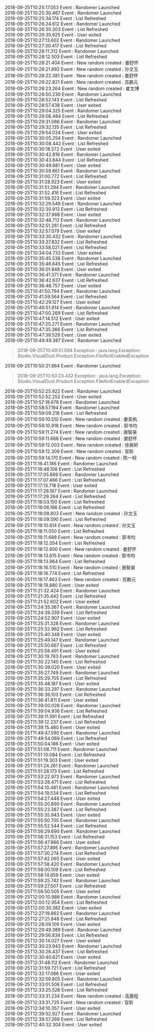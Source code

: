 2018-09-25T10:25:17.053 Event : Randomer Launched  
2018-09-25T10:25:30.467 Event : Randomer Launched  
2018-09-25T10:25:34.174 Event : List Refreshed  
2018-09-25T10:26:24.612 Event : Randomer Launched  
2018-09-25T10:26:30.303 Event : List Refreshed  
2018-09-25T10:26:35.925 Event : User exited  
2018-09-25T10:27:13.602 Event : Randomer Launched  
2018-09-25T10:27:30.417 Event : List Refreshed  
2018-09-25T10:28:11.312 Event : Randomer Launched  
2018-09-25T10:28:12.503 Event : List Refreshed  
2018-09-25T10:28:21.404 Event : New random created : 娄舒怀  
2018-09-25T10:28:21.892 Event : New random created : 孙文玉  
2018-09-25T10:28:22.381 Event : New random created : 娄舒怀  
2018-09-25T10:28:22.821 Event : New random created : 苏鹏元  
2018-09-25T10:28:23.264 Event : New random created : 崔文博  
2018-09-25T10:28:50.230 Event : Randomer Launched  
2018-09-25T10:28:52.143 Event : List Refreshed  
2018-09-25T10:28:57.438 Event : User exited  
2018-09-25T10:29:04.325 Event : Randomer Launched  
2018-09-25T10:29:06.484 Event : List Refreshed  
2018-09-25T10:29:31.066 Event : Randomer Launched  
2018-09-25T10:29:32.135 Event : List Refreshed  
2018-09-25T10:29:54.034 Event : User exited  
2018-09-25T10:30:05.254 Event : Randomer Launched  
2018-09-25T10:30:08.442 Event : List Refreshed  
2018-09-25T10:30:18.572 Event : User exited  
2018-09-25T10:30:42.816 Event : Randomer Launched  
2018-09-25T10:30:43.844 Event : List Refreshed  
2018-09-25T10:30:49.681 Event : User exited  
2018-09-25T10:30:59.861 Event : Randomer Launched  
2018-09-25T10:31:00.772 Event : List Refreshed  
2018-09-25T10:31:28.923 Event : User exited  
2018-09-25T10:31:51.294 Event : Randomer Launched  
2018-09-25T10:31:52.416 Event : List Refreshed  
2018-09-25T10:31:59.323 Event : User exited  
2018-09-25T10:32:29.549 Event : Randomer Launched  
2018-09-25T10:32:30.913 Event : List Refreshed  
2018-09-25T10:32:37.988 Event : User exited  
2018-09-25T10:32:48.712 Event : Randomer Launched  
2018-09-25T10:32:51.261 Event : List Refreshed  
2018-09-25T10:32:57.079 Event : User exited  
2018-09-25T10:33:30.432 Event : Randomer Launched  
2018-09-25T10:33:37.832 Event : List Refreshed  
2018-09-25T10:33:58.021 Event : List Refreshed  
2018-09-25T10:34:04.733 Event : User exited  
2018-09-25T10:35:45.538 Event : Randomer Launched  
2018-09-25T10:35:46.645 Event : List Refreshed  
2018-09-25T10:36:01.848 Event : User exited  
2018-09-25T10:36:41.371 Event : Randomer Launched  
2018-09-25T10:36:42.637 Event : List Refreshed  
2018-09-25T10:36:48.757 Event : User exited  
2018-09-25T10:41:50.794 Event : Randomer Launched  
2018-09-25T10:41:59.564 Event : List Refreshed  
2018-09-25T10:42:29.127 Event : User exited  
2018-09-25T10:46:51.914 Event : Randomer Launched  
2018-09-25T10:47:00.269 Event : List Refreshed  
2018-09-25T10:47:14.512 Event : User exited  
2018-09-25T10:47:25.271 Event : Randomer Launched  
2018-09-25T10:47:35.366 Event : List Refreshed  
2018-09-25T10:47:39.529 Event : User exited  
2018-09-25T10:49:49.387 Event : Randomer Launched  
> 2018-09-25T10:49:51.094 Exception : java.lang.Exception: Studio.VisualDust.Product.Exception.FileNotEnabledException

2018-09-25T10:50:21.864 Event : Randomer Launched  
> 2018-09-25T10:50:23.432 Exception : java.lang.Exception: Studio.VisualDust.Product.Exception.FileNotEnabledException

2018-09-25T10:52:25.922 Event : Randomer Launched  
2018-09-25T10:52:52.252 Event : User exited  
2018-09-25T10:57:18.676 Event : Randomer Launched  
2018-09-25T10:58:57.194 Event : Randomer Launched  
2018-09-25T10:59:09.218 Event : List Refreshed  
2018-09-25T10:59:10.510 Event : New random created : 姜奕帆  
2018-09-25T10:59:10.918 Event : New random created : 郭书均  
2018-09-25T10:59:11.274 Event : New random created : 唐智昊  
2018-09-25T10:59:11.688 Event : New random created : 娄舒怀  
2018-09-25T10:59:12.003 Event : New random created : 徐昊轩  
2018-09-25T10:59:12.309 Event : New random created : 官昕  
2018-09-25T10:59:14.170 Event : New random created : 陈一轲  
2018-09-25T11:16:41.186 Event : Randomer Launched  
2018-09-25T11:16:48.108 Event : List Refreshed  
2018-09-25T11:17:05.889 Event : Randomer Launched  
2018-09-25T11:17:07.466 Event : List Refreshed  
2018-09-25T11:17:13.718 Event : User exited  
2018-09-25T11:17:28.187 Event : Randomer Launched  
2018-09-25T11:17:29.264 Event : List Refreshed  
2018-09-25T11:18:03.150 Event : List Refreshed  
2018-09-25T11:18:06.186 Event : List Refreshed  
2018-09-25T11:18:08.803 Event : New random created : 孙文玉  
2018-09-25T11:18:09.590 Event : List Refreshed  
2018-09-25T11:18:10.614 Event : New random created : 孙文玉  
2018-09-25T11:18:11.050 Event : List Refreshed  
2018-09-25T11:18:11.688 Event : New random created : 郭书均  
2018-09-25T11:18:12.054 Event : List Refreshed  
2018-09-25T11:18:12.600 Event : New random created : 娄舒怀  
2018-09-25T11:18:13.615 Event : New random created : 郭书均  
2018-09-25T11:18:13.964 Event : List Refreshed  
2018-09-25T11:18:16.510 Event : New random created : 唐智昊  
2018-09-25T11:18:16.774 Event : List Refreshed  
2018-09-25T11:18:17.463 Event : New random created : 苏鹏元  
2018-09-25T11:18:19.880 Event : User exited  
2018-09-25T11:21:32.424 Event : Randomer Launched  
2018-09-25T11:21:35.442 Event : List Refreshed  
2018-09-25T11:21:52.602 Event : User exited  
2018-09-25T11:24:35.367 Event : Randomer Launched  
2018-09-25T11:24:39.339 Event : List Refreshed  
2018-09-25T11:24:52.907 Event : User exited  
2018-09-25T11:25:31.328 Event : Randomer Launched  
2018-09-25T11:25:32.962 Event : List Refreshed  
2018-09-25T11:25:40.348 Event : User exited  
2018-09-25T11:25:49.147 Event : Randomer Launched  
2018-09-25T11:25:50.667 Event : List Refreshed  
2018-09-25T11:25:58.491 Event : User exited  
2018-09-25T11:30:19.763 Event : Randomer Launched  
2018-09-25T11:30:22.140 Event : List Refreshed  
2018-09-25T11:30:39.020 Event : User exited  
2018-09-25T11:35:27.749 Event : Randomer Launched  
2018-09-25T11:35:29.705 Event : List Refreshed  
2018-09-25T11:35:48.187 Event : User exited  
2018-09-25T11:36:33.297 Event : Randomer Launched  
2018-09-25T11:36:36.103 Event : List Refreshed  
2018-09-25T11:36:41.811 Event : User exited  
2018-09-25T11:39:00.028 Event : Randomer Launched  
2018-09-25T11:39:04.936 Event : List Refreshed  
2018-09-25T11:39:11.591 Event : List Refreshed  
2018-09-25T11:39:12.237 Event : List Refreshed  
2018-09-25T11:39:15.480 Event : User exited  
2018-09-25T11:49:47.590 Event : Randomer Launched  
2018-09-25T11:49:54.069 Event : List Refreshed  
2018-09-25T11:50:04.186 Event : User exited  
2018-09-25T11:51:08.711 Event : Randomer Launched  
2018-09-25T11:51:10.084 Event : List Refreshed  
2018-09-25T11:51:19.303 Event : User exited  
2018-09-25T11:51:24.261 Event : Randomer Launched  
2018-09-25T11:51:28.173 Event : List Refreshed  
2018-09-25T11:53:22.973 Event : Randomer Launched  
2018-09-25T11:53:28.471 Event : List Refreshed  
2018-09-25T11:54:10.481 Event : Randomer Launched  
2018-09-25T11:54:19.534 Event : List Refreshed  
2018-09-25T11:54:27.448 Event : User exited  
2018-09-25T11:55:20.890 Event : Randomer Launched  
2018-09-25T11:55:23.387 Event : List Refreshed  
2018-09-25T11:55:35.943 Event : User exited  
2018-09-25T11:55:50.705 Event : Randomer Launched  
2018-09-25T11:55:52.544 Event : List Refreshed  
2018-09-25T11:56:29.690 Event : Randomer Launched  
2018-09-25T11:56:31.153 Event : List Refreshed  
2018-09-25T11:56:47.986 Event : User exited  
2018-09-25T11:57:27.895 Event : Randomer Launched  
2018-09-25T11:57:30.274 Event : List Refreshed  
2018-09-25T11:57:42.065 Event : User exited  
2018-09-25T11:57:58.420 Event : Randomer Launched  
2018-09-25T11:58:00.109 Event : List Refreshed  
2018-09-25T11:58:14.659 Event : User exited  
2018-09-25T11:59:25.742 Event : Randomer Launched  
2018-09-25T11:59:27.507 Event : List Refreshed  
2018-09-25T11:59:50.505 Event : User exited  
2018-09-25T12:00:10.986 Event : Randomer Launched  
2018-09-25T12:00:12.954 Event : List Refreshed  
2018-09-25T12:00:30.382 Event : User exited  
2018-09-25T12:27:19.862 Event : Randomer Launched  
2018-09-25T12:27:21.848 Event : List Refreshed  
2018-09-25T12:28:09.109 Event : User exited  
2018-09-25T12:29:49.389 Event : Randomer Launched  
2018-09-25T12:29:56.834 Event : List Refreshed  
2018-09-25T12:30:14.027 Event : User exited  
2018-09-25T12:30:23.943 Event : Randomer Launched  
2018-09-25T12:30:26.437 Event : List Refreshed  
2018-09-25T12:30:40.621 Event : User exited  
2018-09-25T12:31:48.112 Event : Randomer Launched  
2018-09-25T12:31:59.721 Event : List Refreshed  
2018-09-25T12:32:17.086 Event : User exited  
2018-09-25T12:32:59.805 Event : Randomer Launched  
2018-09-25T12:33:01.508 Event : List Refreshed  
2018-09-25T12:33:25.526 Event : List Refreshed  
2018-09-25T12:33:31.234 Event : New random created : 高嘉程  
2018-09-25T12:33:31.725 Event : New random created : 官昕  
2018-09-25T12:34:10.357 Event : User exited  
2018-09-25T12:39:52.927 Event : Randomer Launched  
2018-09-25T12:39:57.268 Event : List Refreshed  
2018-09-25T12:40:32.304 Event : User exited  
